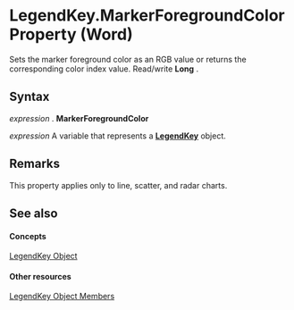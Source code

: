 
# LegendKey.MarkerForegroundColor Property (Word)

Sets the marker foreground color as an RGB value or returns the corresponding color index value. Read/write  **Long** .


## Syntax

 _expression_ . **MarkerForegroundColor**

 _expression_ A variable that represents a **[LegendKey](07578528-3e73-7898-47dc-296aefb854f0.md)** object.


## Remarks

 This property applies only to line, scatter, and radar charts.


## See also


#### Concepts


[LegendKey Object](07578528-3e73-7898-47dc-296aefb854f0.md)
#### Other resources


[LegendKey Object Members](5cf54e0b-ced5-129d-fd72-4842dd9a644a.md)
